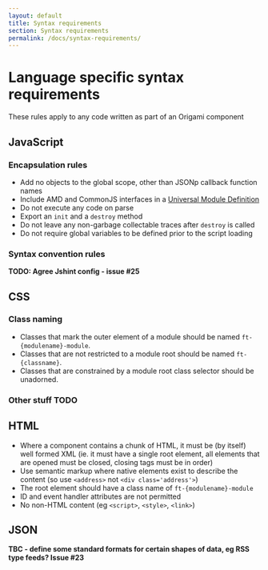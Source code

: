 ```yaml
---
layout: default
title: Syntax requirements
section: Syntax requirements
permalink: /docs/syntax-requirements/
---
```


# Language specific syntax requirements

These rules apply to any code written as part of an Origami component

## JavaScript

### Encapsulation rules

* Add no objects to the global scope, other than JSONp callback function names
* Include AMD and CommonJS interfaces in a [Universal Module Definition](https://github.com/umdjs/umd/blob/master/returnExports.js)
* Do not execute any code on parse
* Export an `init` and a `destroy` method
* Do not leave any non-garbage collectable traces after `destroy` is called
* Do not require global variables to be defined prior to the script loading

### Syntax convention rules

**TODO: Agree Jshint config - issue #25**


## CSS

### Class naming

* Classes that mark the outer element of a module should be named `ft-{modulename}-module`.
* Classes that are not restricted to a module root should be named `ft-{classname}`.
* Classes that are constrained by a module root class selector should be unadorned.

### Other stuff TODO


## HTML

* Where a component contains a chunk of HTML, it must be (by itself) well formed XML (ie. it must have a single root element, all elements that are opened must be closed, closing tags must be in order)
* Use semantic markup where native elements exist to describe the content (so use `<address>` not `<div class='address'>`)
* The root element should have a class name of `ft-{modulename}-module`
* ID and event handler attributes are not permitted
* No non-HTML content (eg `<script>`, `<style>`, `<link>`)

## JSON

**TBC - define some standard formats for certain shapes of data, eg RSS type feeds? Issue #23**
